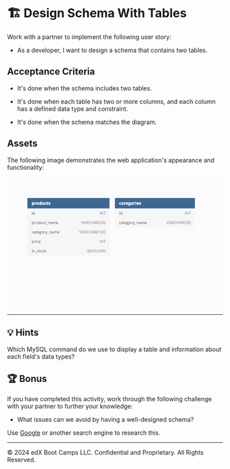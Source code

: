 # 🏗️ Design Schema With Tables

Work with a partner to implement the following user story:

* As a developer, I want to design a schema that contains two tables.

## Acceptance Criteria

* It's done when the schema includes two tables.

* It's done when each table has two or more columns, and each column has a defined data type and constraint.

* It's done when the schema matches the diagram.

## Assets

The following image demonstrates the web application's appearance and functionality:

![The schema displays two tables, one labeled "products" and one labeled "categories", each with rows for id and other data.](assets/image_1.png)

---

## 💡 Hints

Which MySQL command do we use to display a table and information about each field's data types?

## 🏆 Bonus

If you have completed this activity, work through the following challenge with your partner to further your knowledge:

* What issues can we avoid by having a well-designed schema?

Use [Google](https://www.google.com) or another search engine to research this.

---
© 2024 edX Boot Camps LLC. Confidential and Proprietary. All Rights Reserved.
